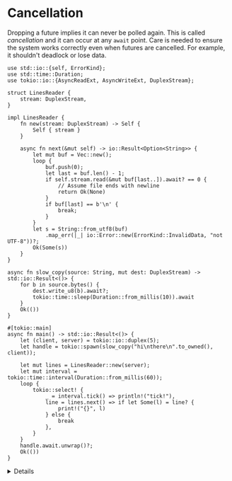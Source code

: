 # Cancellation

Dropping a future implies it can never be polled again. This is called *cancellation*
and it can occur at any `await` point. Care is needed to ensure the system works
correctly even when futures are cancelled. For example, it shouldn't deadlock or
lose data.

```rust,editable,compile_fail
use std::io::{self, ErrorKind};
use std::time::Duration;
use tokio::io::{AsyncReadExt, AsyncWriteExt, DuplexStream};

struct LinesReader {
    stream: DuplexStream,
}

impl LinesReader {
    fn new(stream: DuplexStream) -> Self {
        Self { stream }
    }

    async fn next(&mut self) -> io::Result<Option<String>> {
        let mut buf = Vec::new();
        loop {
            buf.push(0);
            let last = buf.len() - 1;
            if self.stream.read(&mut buf[last..]).await? == 0 {
                // Assume file ends with newline
                return Ok(None)
            }
            if buf[last] == b'\n' {
                break;
            }
        }
        let s = String::from_utf8(buf)
            .map_err(|_| io::Error::new(ErrorKind::InvalidData, "not UTF-8"))?;
        Ok(Some(s))
    }
}

async fn slow_copy(source: String, mut dest: DuplexStream) -> std::io::Result<()> {
    for b in source.bytes() {
        dest.write_u8(b).await?;
        tokio::time::sleep(Duration::from_millis(10)).await
    }
    Ok(())
}

#[tokio::main]
async fn main() -> std::io::Result<()> {
    let (client, server) = tokio::io::duplex(5);
    let handle = tokio::spawn(slow_copy("hi\nthere\n".to_owned(), client));

    let mut lines = LinesReader::new(server);
    let mut interval = tokio::time::interval(Duration::from_millis(60));
    loop {
        tokio::select! {
            _ = interval.tick() => println!("tick!"),
            line = lines.next() => if let Some(l) = line? {
                print!("{}", l)
            } else {
                break
            },
        }
    }
    handle.await.unwrap()?;
    Ok(())
}
```

<details>

* The compiler doesn't help with cancellation-safety. You need to read API
  documentation and consider what state your `async fn` holds.

* Unlike `panic` and `?`, cancellation is part of normal control flow
  (vs error-handling).

* The example loses parts of the string.

    * Whenever the `tick()` branch finishes first, `next()` and its `buf` are dropped.

    * `LinesReader` can be made cancellation-safe by makeing `buf` part of the struct:
        ```rust,compile_fail
        struct LinesReader {
            stream: DuplexStream,
            buf: Vec<u8>,
        }

        impl LinesReader {
            fn new(stream: DuplexStream) -> Self {
                Self { stream, buf: Vec::new() }
            }
            async fn next(&mut self) -> io::Result<Option<String>> {
                // replace buf with self.buf
                // ...
                let raw = std::mem::take(&mut self.buf);
                let s = String::from_utf8(raw)
                // ...
            }
        }
        ```

* [`Interval::tick`](https://docs.rs/tokio/latest/tokio/time/struct.Interval.html#method.tick)
  is cancellation-safe because it keeps track of whether a tick has been 'delivered'.

* [`AsyncReadExt::read`](https://docs.rs/tokio/latest/tokio/io/trait.AsyncReadExt.html#method.read)
  is cancellation-safe because it either returns or doesn't read data.

* [`AsyncBufReadExt::read_line`](https://docs.rs/tokio/latest/tokio/io/trait.AsyncBufReadExt.html#method.read_line)
  is similar to the example and *isn't* cancellation-safe. See its documentation
  for details and alternatives.

</details>
